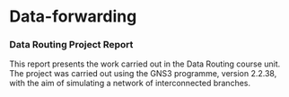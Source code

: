 # Data-forwarding

### Data Routing Project Report

This report presents the work carried out in the Data Routing course unit. The project was carried out using the GNS3 programme, version 2.2.38, with the aim of simulating a network of interconnected branches.

